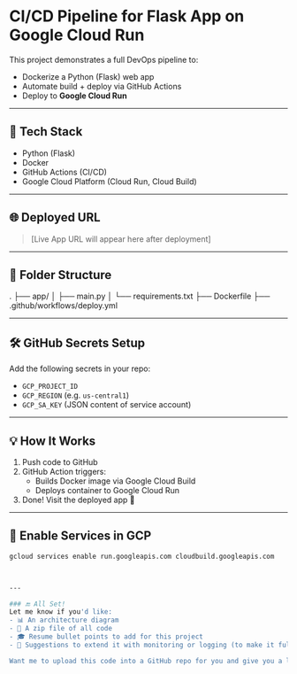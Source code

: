 # CI/CD Pipeline for Flask App on Google Cloud Run

This project demonstrates a full DevOps pipeline to:

- Dockerize a Python (Flask) web app
- Automate build + deploy via GitHub Actions
- Deploy to **Google Cloud Run**

---

## 🚀 Tech Stack

- Python (Flask)
- Docker
- GitHub Actions (CI/CD)
- Google Cloud Platform (Cloud Run, Cloud Build)

---

## 🌐 Deployed URL

> [Live App URL will appear here after deployment]

---

## 📁 Folder Structure

. ├── app/ │ ├── main.py │ └── requirements.txt ├── Dockerfile ├── .github/workflows/deploy.yml

---

## 🛠 GitHub Secrets Setup

Add the following secrets in your repo:

- `GCP_PROJECT_ID`
- `GCP_REGION` (e.g. `us-central1`)
- `GCP_SA_KEY` (JSON content of service account)

---

## 💡 How It Works

1. Push code to GitHub
2. GitHub Action triggers:
   - Builds Docker image via Google Cloud Build
   - Deploys container to Google Cloud Run
3. Done! Visit the deployed app 🚀

---

## 🔐 Enable Services in GCP

```bash
gcloud services enable run.googleapis.com cloudbuild.googleapis.com



---

### 🔚 All Set!
Let me know if you'd like:
- 📊 An architecture diagram
- 📂 A zip file of all code
- 🎓 Resume bullet points to add for this project
- 🧪 Suggestions to extend it with monitoring or logging (to make it full SRE-level)

Want me to upload this code into a GitHub repo for you and give you a link (private/public)?
```
